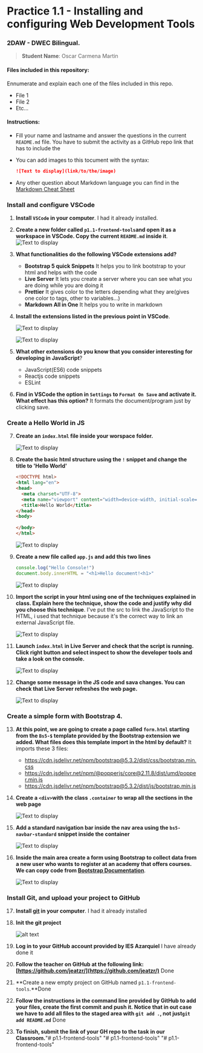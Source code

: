 # Practice 1.1 - Installing and configuring Web Development Tools

### 2DAW - DWEC Bilingual. 

> **Student Name**: Oscar Carmena Martin

#### Files included in this repository:

Ennumerate and explain each one of the files included in this repo.

- File 1
- File 2
- Etc...

#### Instructions: 

- Fill your name and lastname and answer the questions in the current `README.md` file. You have to submit the activity as a GitHub repo link that has to include the 

- You can add images to this tocument with the syntax:

    ```md
    ![Text to display](link/to/the/image)
    ```

- Any other question about Markdown language you can find in the [Markdown Cheat Sheet](https://www.markdownguide.org/cheat-sheet/)

### Install and configure VSCode

1. **Install `VSCode` in your computer**. 
    I had it already installed.
2. **Create a new folder called `p1.1-frontend-tools`and open it as a workspace in VSCode. Copy the current `README.md` inside it**.
    ![Text to display](img/pregunta2.png)
3. **What functionalities do the following VSCode extensions add?**
   - **Bootstrap 5 quick Snippets** It helps you to link bootstrap to your html and helps with the code
   - **Live Server** It lets you create a server where you can see what you are doing while you are doing it
   - **Prettier** It gives color to the letters depending what they are(gives one color to tags, other to variables...)
   - **Markdown All in One** It helps you to write in markdown 
4. **Install the extensions listed in the previous point in VSCode**.
   
   
   
   
    ![Text to display](img/pregunta4.png)
    
    ![Text to display](img/pregunta4(1).png)



5. **What other extensions do you know that you consider interesting for developing in JavaScript**?
   - JavaScript(ES6) code snippets
   - Reactjs code snippets
   - ESLint
6. **Find in VSCode the option in `Settings` to `Format On Save` and activate it. What effect has this option?**
    It formats the document/program just by clicking save.
### Create a Hello World in JS

7. **Create an `index.html` file inside your worspace folder.**
    
    
    
    ![Text to display](img/pregunta7.png)
8. **Create the basic html structure using the `!` snippet and change the title to 'Hello World'**

    ````html
    <!DOCTYPE html>
    <html lang="en">
    <head>
      <meta charset="UTF-8">
      <meta name="viewport" content="width=device-width, initial-scale=1.0">
      <title>Hello World</title>
    </head>
    <body>
      
    </body>
    </html>
    ````

     ![Text to display](img/pregunta8.png)
9.  **Create a new file called `app.js` and add this two lines**

    ````javascript
    console.log("Hello Console!")
    document.body.innerHTML = "<h1>Hello document!<h1>"
    ````

    ![Text to display](img/pregunta9.png)
10. **Import the script in your html using one of the techniques explained in class. Explain here the technique, show the code and justify why did you choose this technique**.
    I've put the src to link the JavaScript to the HTML, i used that technique because it's the correct way to link an external JavaScript file.


     ![Text to display](img/pregunta10.png)
11. **Launch `index.html` in Live Server and check that the script is running. Click right button and select inspect to show the developer tools and take a look on the console.**
    

    ![Text to display](img/pregunta11.png)


12. **Change some message in the JS code and sava changes. You can check that Live Server refreshes the web page.**


     ![Text to display](img/pregunta12.png)


### Create a simple form with Bootstrap 4. 

13. **At this point, we are going to create a page called `form.html` starting from the `Bs5-$` template provided by the Bootstrap extension we added. What files does this template import in the html by default?**
    It imports these 3 files:
    - https://cdn.jsdelivr.net/npm/bootstrap@5.3.2/dist/css/bootstrap.min.css
    - https://cdn.jsdelivr.net/npm/@popperjs/core@2.11.8/dist/umd/popper.min.js
    - https://cdn.jsdelivr.net/npm/bootstrap@5.3.2/dist/js/bootstrap.min.js
   
14. **Create a `<div>`with the class `.container` to wrap all the sections in the web page**
    

    ![Text to display](img/pregunta13.png)

    
15. **Add a standard navigation bar inside the nav area using the `bs5-navbar-standard` snippet inside the container**
    

    ![Text to display](img/pregunta15.png)

16. **Inside the main area create a form using Bootstrap to collect data from a new user who wants to register at an academy that offers courses. We can copy code from [Bootstrap Documentation](https://getbootstrap.com/docs/5.0/forms/overview/)**. 


    ![Text to display](img/pregunta16.png)

### Install Git, and upload your project to GitHub

17. **Install [git](https://git-scm.com/) in your computer**. I had it already installed
    
18. **Init the git project**


    ![alt text](image-2.png)
    

19. **Log in to your GitHub account provided by IES Azarquiel** I have already done it
    
20. **Follow the teacher on GitHub at the following link: [https://github.com/jeatzr/](https://github.com/jeatzr/)** Done
    
21. **Create a new empty project on GitHub named `p1.1-frontend-tools`.**Done
    
22. **Follow the instructions in the command line provided by GitHub to add your files, create the first commit and push it. Notice that in out case we have to add all files to the staged area with `git add .`, not just`git add README.md`**  Done
    
23. **To finish, submit the link of your GH repo to the task in our Classroom.**"# p1.1-frontend-tools" 
"# p1.1-frontend-tools" 
"# p1.1-frontend-tools" 
